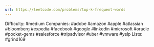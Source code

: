 ```yaml
---
url: https://leetcode.com/problems/top-k-frequent-words
---
```


Difficulty: #medium
Companies: #adobe #amazon #apple #atlassian #bloomberg #expedia #facebook #google #linkedin #microsoft #oracle #pocket-gems #salesforce #tripadvisor #uber #vmware #yelp
Lists: #grind169